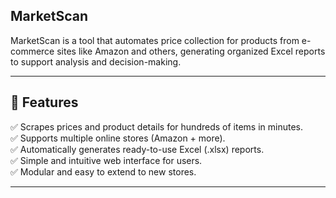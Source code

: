 <h2>MarketScan</h2>


MarketScan is a tool that automates price collection for products from e-commerce sites like Amazon and others, generating organized Excel reports to support analysis and decision-making.

---

## 🚀 Features
✅ Scrapes prices and product details for hundreds of items in minutes.  
✅ Supports multiple online stores (Amazon + more).  
✅ Automatically generates ready-to-use Excel (.xlsx) reports.  
✅ Simple and intuitive web interface for users.  
✅ Modular and easy to extend to new stores.

---
